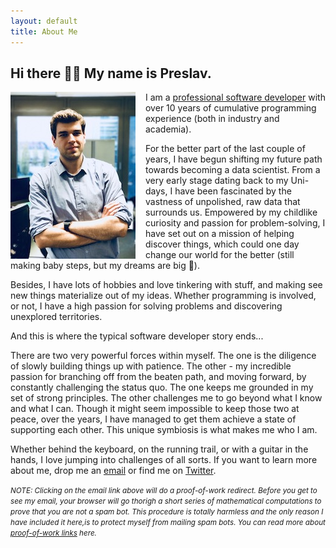```yaml
---
layout: default
title: About Me
---
```


## Hi there 👋🏼 My name is Preslav.

<img src="/assets/img/preslav.jpg" align="left" style="margin-right:1rem"/>
<p class="intro">I am a <a href="https://www.linkedin.com/in/preslavrachev">professional software developer</a> with over 10 years of cumulative programming experience (both in industry and academia).</p>

For the better part of the last couple of years, I have begun shifting my future path towards becoming a data scientist. From a very early stage dating back to my Uni-days, I have been fascinated by the vastness of unpolished, raw data that surrounds us. Empowered by my childlike curiosity and passion for problem-solving, I have set out on a mission of helping discover things, which could one day change our world for the better (still making baby steps, but my dreams are big 🚀).


Besides, I have lots of hobbies and love tinkering with stuff, and making see new things materialize out of my ideas. Whether programming is involved, or not, I have a high passion for solving problems and discovering unexplored territories.

And this is where the typical software developer story ends...

There are two very powerful forces within myself. The one is the diligence of slowly building things up with patience. The other - my incredible passion for branching off from the beaten path, and moving forward, by constantly challenging the status quo. The one keeps me grounded in my set of strong principles. The other challenges me to go beyond what I know and what I can. Though it might seem impossible to keep those two at peace, over the years, I have managed to get them achieve a state of supporting each other. This unique symbiosis is what makes me who I am.

Whether behind the keyboard, on the running trail, or with a guitar in the hands, I love jumping into challenges of all sorts. If you want to learn more about me, drop me an [email](https://cnhv.co/kro1) or find me on [Twitter](https://twitter.com/preslavrachev).

<small>*NOTE: Clicking on the email link above will do a proof-of-work redirect. Before you get to see my email, your browser will go thorigh a short series of mathematical computations to prove that you are not a spam bot. This procedure is totally harmless and the only reason I have included it here,is to protect myself from mailing spam bots. You can read more about [proof-of-work links](https://coinhive.com/#shortlinks) here.*</small>
